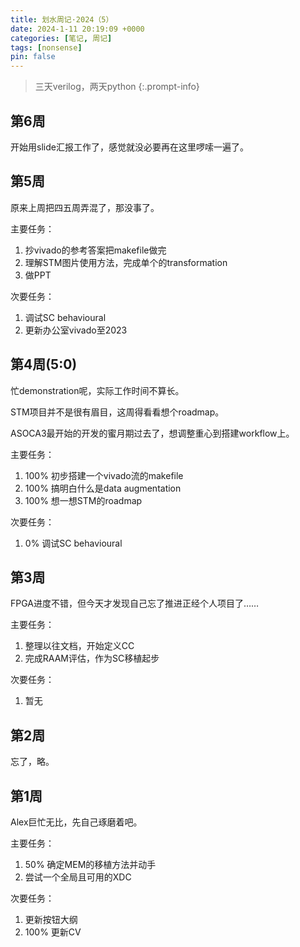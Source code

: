 ```yaml
---
title: 划水周记·2024（5）
date: 2024-1-11 20:19:09 +0000
categories: [笔记, 周记]
tags: [nonsense]
pin: false
---
```


> 三天verilog，两天python
{:.prompt-info}

## 第6周

开始用slide汇报工作了，感觉就没必要再在这里啰嗦一遍了。

## 第5周

原来上周把四五周弄混了，那没事了。

主要任务：

1. 抄vivado的参考答案把makefile做完
2. 理解STM图片使用方法，完成单个的transformation
3. 做PPT

次要任务：

1. 调试SC behavioural
2. 更新办公室vivado至2023

## 第4周(5:0)

忙demonstration呢，实际工作时间不算长。

STM项目并不是很有眉目，这周得看看想个roadmap。

ASOCA3最开始的开发的蜜月期过去了，想调整重心到搭建workflow上。

主要任务：

1. 100% 初步搭建一个vivado流的makefile
2. 100% 搞明白什么是data augmentation
3. 100% 想一想STM的roadmap

次要任务：

1. 0% 调试SC behavioural

## 第3周

FPGA进度不错，但今天才发现自己忘了推进正经个人项目了……

主要任务：

1. 整理以往文档，开始定义CC
2. 完成RAAM评估，作为SC移植起步

次要任务：

1. 暂无

## 第2周

忘了，略。

## 第1周

Alex巨忙无比，先自己琢磨着吧。

主要任务：

1. 50% 确定MEM的移植方法并动手
2. 尝试一个全局且可用的XDC

次要任务：

1. 更新按钮大纲
2. 100% 更新CV
